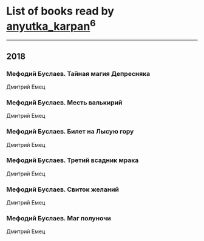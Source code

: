 # List of books read by [anyutka_karpan](http://vk.com/id59793548)<sup>6</sup>
---

## 2018

### Мефодий Буслаев. Тайная магия Депресняка
Дмитрий Емец


### Мефодий Буслаев. Месть валькирий
Дмитрий Емец


### Мефодий Буслаев. Билет на Лысую гору
Дмитрий Емец


### Мефодий Буслаев. Третий всадник мрака
Дмитрий Емец


### Мефодий Буслаев. Свиток желаний
Дмитрий Емец


### Мефодий Буслаев. Маг полуночи
Дмитрий Емец



